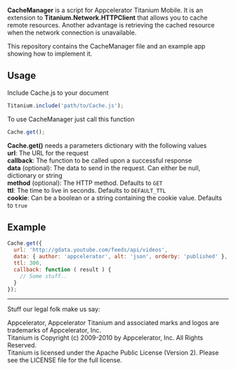 __CacheManager__ is a script for Appcelerator Titanium Mobile. It is an extension to __Titanium.Network.HTTPClient__ that allows you to cache remote resources. Another advantage is retrieving the cached resource when the network connection is unavailable.

This repository contains the CacheManager file and an example app showing how to implement it.

## Usage
Include Cache.js to your document
```javascript
Titanium.include('path/to/Cache.js');
```

To use CacheManager just call this function
```javascript
Cache.get();
```

__Cache.get()__ needs a parameters dictionary with the following values  
__url__: The URL for the request  
__callback__: The function to be called upon a successful response  
__data__ (optional): The data to send in the request. Can either be null, dictionary or string  
__method__ (optional): The HTTP method. Defaults to `GET`  
__ttl__: The time to live in seconds. Defaults to `DEFAULT_TTL`  
__cookie__: Can be a boolean or a string containing the cookie value. Defaults to `true`  


## Example
```javascript
Cache.get({
  url: 'http://gdata.youtube.com/feeds/api/videos',
  data: { author: 'appcelerator', alt: 'json', orderby: 'published' },
  ttl: 300,
  callback: function ( result ) {
    // Some stuff..
  }
});
```


----------------------------------
Stuff our legal folk make us say:

Appcelerator, Appcelerator Titanium and associated marks and logos are trademarks of Appcelerator, Inc.  
Titanium is Copyright (c) 2009-2010 by Appcelerator, Inc. All Rights Reserved.  
Titanium is licensed under the Apache Public License (Version 2). Please see the LICENSE file for the full license.